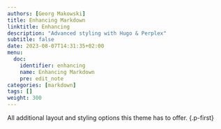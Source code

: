 ```yaml
---
authors: [Georg Makowski]
title: Enhancing Markdown
linktitle: Enhancing
description: "Advanced styling with Hugo & Perplex"
subtitle: false
date: 2023-08-07T14:31:35+02:00 
menu:
  doc:
    identifier: enhancing
    name: Enhancing Markdown
    pre: edit_note
categories: [markdown]
tags: []
weight: 300
---
```


All additional layout and styling options this theme has to offer.
{.p-first}
<!--more-->
